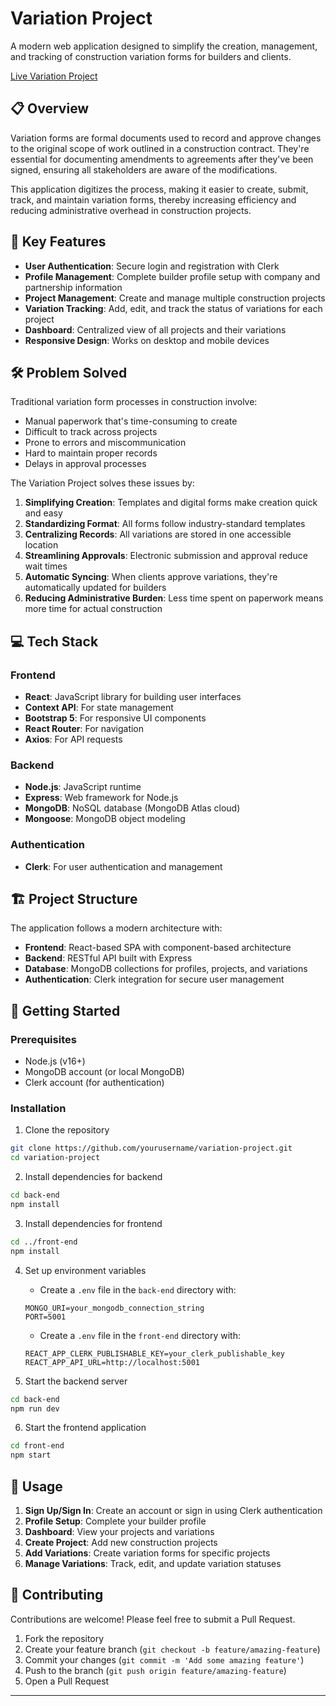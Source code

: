 # Variation Project

A modern web application designed to simplify the creation, management, and tracking of construction variation forms for builders and clients.

[Live Variation Project](https://variation-front-end.onrender.com/)

## 📋 Overview

Variation forms are formal documents used to record and approve changes to the original scope of work outlined in a construction contract. They're essential for documenting amendments to agreements after they've been signed, ensuring all stakeholders are aware of the modifications.

This application digitizes the process, making it easier to create, submit, track, and maintain variation forms, thereby increasing efficiency and reducing administrative overhead in construction projects.

## 🚀 Key Features

- **User Authentication**: Secure login and registration with Clerk
- **Profile Management**: Complete builder profile setup with company and partnership information
- **Project Management**: Create and manage multiple construction projects
- **Variation Tracking**: Add, edit, and track the status of variations for each project
- **Dashboard**: Centralized view of all projects and their variations
- **Responsive Design**: Works on desktop and mobile devices

## 🛠️ Problem Solved

Traditional variation form processes in construction involve:
- Manual paperwork that's time-consuming to create
- Difficult to track across projects
- Prone to errors and miscommunication
- Hard to maintain proper records
- Delays in approval processes

The Variation Project solves these issues by:
1. **Simplifying Creation**: Templates and digital forms make creation quick and easy
2. **Standardizing Format**: All forms follow industry-standard templates
3. **Centralizing Records**: All variations are stored in one accessible location
4. **Streamlining Approvals**: Electronic submission and approval reduce wait times
5. **Automatic Syncing**: When clients approve variations, they're automatically updated for builders
6. **Reducing Administrative Burden**: Less time spent on paperwork means more time for actual construction

## 💻 Tech Stack

### Frontend
- **React**: JavaScript library for building user interfaces
- **Context API**: For state management
- **Bootstrap 5**: For responsive UI components
- **React Router**: For navigation
- **Axios**: For API requests

### Backend
- **Node.js**: JavaScript runtime
- **Express**: Web framework for Node.js
- **MongoDB**: NoSQL database (MongoDB Atlas cloud)
- **Mongoose**: MongoDB object modeling

### Authentication
- **Clerk**: For user authentication and management

## 🏗️ Project Structure

The application follows a modern architecture with:

- **Frontend**: React-based SPA with component-based architecture
- **Backend**: RESTful API built with Express
- **Database**: MongoDB collections for profiles, projects, and variations
- **Authentication**: Clerk integration for secure user management

## 🚀 Getting Started

### Prerequisites
- Node.js (v16+)
- MongoDB account (or local MongoDB)
- Clerk account (for authentication)

### Installation

1. Clone the repository
```bash
git clone https://github.com/yourusername/variation-project.git
cd variation-project
```

2. Install dependencies for backend
```bash
cd back-end
npm install
```

3. Install dependencies for frontend
```bash
cd ../front-end
npm install
```

4. Set up environment variables
   - Create a `.env` file in the `back-end` directory with:
   ```
   MONGO_URI=your_mongodb_connection_string
   PORT=5001
   ```
   
   - Create a `.env` file in the `front-end` directory with:
   ```
   REACT_APP_CLERK_PUBLISHABLE_KEY=your_clerk_publishable_key
   REACT_APP_API_URL=http://localhost:5001
   ```

5. Start the backend server
```bash
cd back-end
npm run dev
```

6. Start the frontend application
```bash
cd front-end
npm start
```

## 📱 Usage

1. **Sign Up/Sign In**: Create an account or sign in using Clerk authentication
2. **Profile Setup**: Complete your builder profile
3. **Dashboard**: View your projects and variations
4. **Create Project**: Add new construction projects
5. **Add Variations**: Create variation forms for specific projects
6. **Manage Variations**: Track, edit, and update variation statuses

## 🤝 Contributing

Contributions are welcome! Please feel free to submit a Pull Request.

1. Fork the repository
2. Create your feature branch (`git checkout -b feature/amazing-feature`)
3. Commit your changes (`git commit -m 'Add some amazing feature'`)
4. Push to the branch (`git push origin feature/amazing-feature`)
5. Open a Pull Request

---
